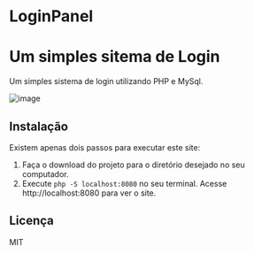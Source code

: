 # LoginPanel
# Um simples sitema de Login
Um simples sistema de login utilizando PHP e MySql.

![image](https://github.com/ryrodev/LoginPanel/assets/52669970/8797229a-be23-4f45-bfe0-4dd5d1b15bdf)

## Instalação

Existem apenas dois passos para executar este site:

1. Faça o download do projeto para o diretório desejado no seu computador.
2. Execute `php -S localhost:8080` no seu terminal. Acesse http://localhost:8080 para ver o site.

## Licença

MIT
